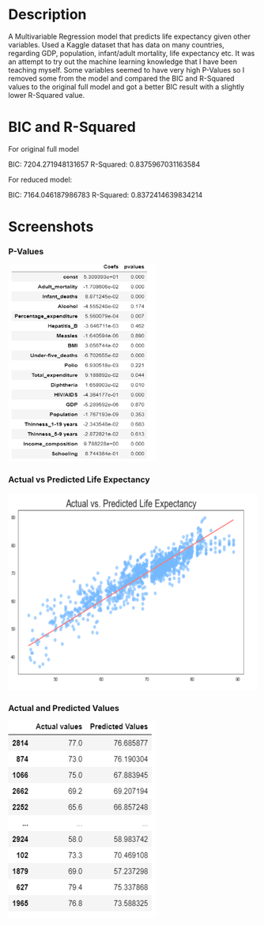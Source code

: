 # Description
A Multivariable Regression model that predicts life expectancy given other variables. Used a Kaggle dataset that has data on many countries, regarding GDP, population, infant/adult mortality, life expectancy etc. It was an attempt to try out the machine learning knowledge that I have been teaching myself. Some variables seemed to have very high P-Values so I removed some from the model and compared the BIC and R-Squared values to the original full model and got a better BIC result with a slightly lower R-Squared value.

# BIC and R-Squared
For original full model

BIC: 7204.271948131657   R-Squared: 0.8375967031163584

For reduced model:

BIC: 7164.046187986783   R-Squared: 0.8372414639834214

# Screenshots
<h3>P-Values</h3>
<img src="pvalues.PNG" alt="pvalues list" width="300" height="400">

<h3>Actual vs Predicted Life Expectancy</h3>
<img src="scatterplot.PNG" alt="Life Expectancy Graph" width="600" height="400">
 
<h3>Actual and Predicted Values</h3>
<img src="values.PNG" alt="Actual and Predicted Values" width="300" height="400">

